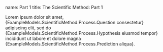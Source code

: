 name: Part 1
title: The Scientific Method: Part 1

Lorem ipsum dolor sit amet, {ExampleModels.ScientificMethod.Process.Question consectetur} adipiscing elit, sed do {ExampleModels.ScientificMethod.Process.Hypothesis eiusmod tempor} incididunt ut labore et dolore magna {ExampleModels.ScientificMethod.Process.Prediction aliqua}.
